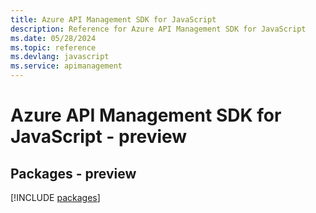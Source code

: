 ```yaml
---
title: Azure API Management SDK for JavaScript
description: Reference for Azure API Management SDK for JavaScript
ms.date: 05/28/2024
ms.topic: reference
ms.devlang: javascript
ms.service: apimanagement
---
```

# Azure API Management SDK for JavaScript - preview
## Packages - preview
[!INCLUDE [packages](api-management-index.md)]